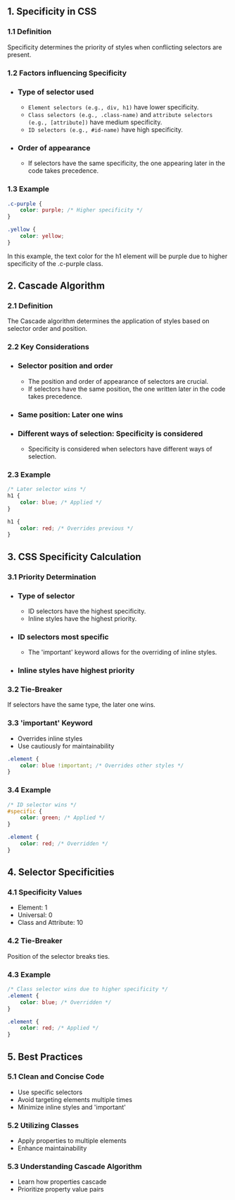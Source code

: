 ## 1. Specificity in CSS
### 1.1 Definition
Specificity determines the priority of styles when conflicting selectors are present.

### 1.2 Factors influencing Specificity
- ### Type of selector used
    - `Element selectors (e.g., div, h1)` have lower specificity.
    - `Class selectors (e.g., .class-name)` and `attribute selectors (e.g., [attribute])` have medium specificity.
    - `ID selectors (e.g., #id-name)` have high specificity.

- ### Order of appearance
    - If selectors have the same specificity, the one appearing later in the code takes precedence.
### 1.3 Example
```css
.c-purple {
    color: purple; /* Higher specificity */
}

.yellow {
    color: yellow;
}
```
In this example, the text color for the h1 element will be purple due to higher specificity of the .c-purple class.

## 2. Cascade Algorithm
### 2.1 Definition
The Cascade algorithm determines the application of styles based on selector order and position.

### 2.2 Key Considerations
- ### Selector position and order
    - The position and order of appearance of selectors are crucial.
    - If selectors have the same position, the one written later in the code takes precedence.
- ### Same position: Later one wins
- ### Different ways of selection: Specificity is considered
    - Specificity is considered when selectors have different ways of selection.


### 2.3 Example
```css
/* Later selector wins */
h1 {
    color: blue; /* Applied */
}

h1 {
    color: red; /* Overrides previous */
}
```

## 3. CSS Specificity Calculation
### 3.1 Priority Determination
- ### Type of selector
    - ID selectors have the highest specificity.
    - Inline styles have the highest priority.
- ### ID selectors most specific
    - The 'important' keyword allows for the overriding of inline styles.

- ### Inline styles have highest priority

### 3.2 Tie-Breaker
If selectors have the same type, the later one wins.

### 3.3 'important' Keyword
- Overrides inline styles
- Use cautiously for maintainability

```css
.element {
    color: blue !important; /* Overrides other styles */
}

```

### 3.4 Example
```css
/* ID selector wins */
#specific {
    color: green; /* Applied */
}

.element {
    color: red; /* Overridden */
}
```

## 4. Selector Specificities
### 4.1 Specificity Values
- Element: 1
- Universal: 0
- Class and Attribute: 10

### 4.2 Tie-Breaker
Position of the selector breaks ties.

### 4.3 Example
```css
/* Class selector wins due to higher specificity */
.element {
    color: blue; /* Overridden */
}

.element {
    color: red; /* Applied */
}
```
## 5. Best Practices
### 5.1 Clean and Concise Code
- Use specific selectors
- Avoid targeting elements multiple times
- Minimize inline styles and 'important'
### 5.2 Utilizing Classes
- Apply properties to multiple elements
- Enhance maintainability

### 5.3 Understanding Cascade Algorithm
- Learn how properties cascade
- Prioritize property value pairs